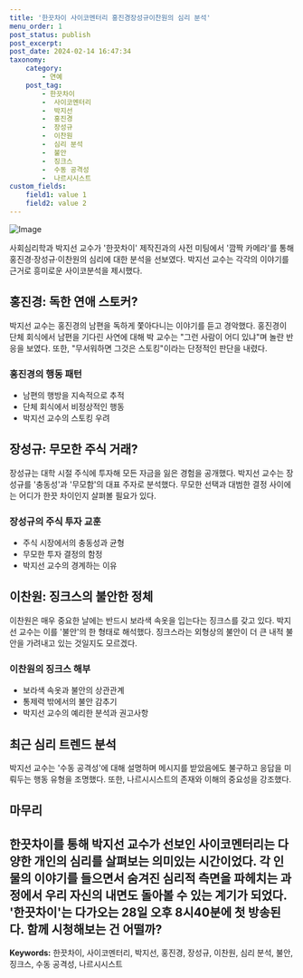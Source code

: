 ```yaml
---
title: '한끗차이 사이코멘터리 홍진경장성규이찬원의 심리 분석'
menu_order: 1
post_status: publish
post_excerpt: 
post_date: 2024-02-14 16:47:34
taxonomy:
    category:
        - 연예
    post_tag:
        - 한끗차이
        -  사이코멘터리
        -  박지선
        -  홍진경
        -  장성규
        -  이찬원
        -  심리 분석
        -  불안
        -  징크스
        -  수동 공격성
        -  나르시시스트
custom_fields:
    field1: value 1
    field2: value 2
---
```


![Image](https://ssl.pstatic.net/mimgnews/image/003/2024/02/14/NISI20240213_0001478983_web_20240213113049_20240214070502673.jpg?type=w540)

사회심리학과 박지선 교수가 '한끗차이' 제작진과의 사전 미팅에서 '깜짝 카메라'를 통해 홍진경·장성규·이찬원의 심리에 대한 분석을 선보였다. 박지선 교수는 각각의 이야기를 근거로 흥미로운 사이코분석을 제시했다.
## 홍진경: 독한 연애 스토커?
박지선 교수는 홍진경의 남편을 독하게 쫓아다니는 이야기를 듣고 경악했다. 홍진경이 단체 회식에서 남편을 기다린 사연에 대해 박 교수는 "그런 사람이 어디 있냐"며 놀란 반응을 보였다. 또한, "무서워하면 그것은 스토킹"이라는 단정적인 판단을 내렸다.
### 홍진경의 행동 패턴
- 남편의 행방을 지속적으로 추적
- 단체 회식에서 비정상적인 행동
- 박지선 교수의 스토킹 우려
## 장성규: 무모한 주식 거래?
장성규는 대학 시절 주식에 투자해 모든 자금을 잃은 경험을 공개했다. 박지선 교수는 장성규를 '충동성'과 '무모함'의 대표 주자로 분석했다. 무모한 선택과 대범한 결정 사이에는 어디가 한끗 차이인지 살펴볼 필요가 있다.
### 장성규의 주식 투자 교훈
- 주식 시장에서의 충동성과 균형
- 무모한 투자 결정의 함정
- 박지선 교수의 경계하는 이유
## 이찬원: 징크스의 불안한 정체
이찬원은 매우 중요한 날에는 반드시 보라색 속옷을 입는다는 징크스를 갖고 있다. 박지선 교수는 이를 '불안'의 한 형태로 해석했다. 징크스라는 외형상의 불안이 더 큰 내적 불안을 가려내고 있는 것일지도 모르겠다.
### 이찬원의 징크스 해부
- 보라색 속옷과 불안의 상관관계
- 통제력 밖에서의 불안 감추기
- 박지선 교수의 예리한 분석과 권고사항
## 최근 심리 트렌드 분석
박지선 교수는 '수동 공격성'에 대해 설명하며 메시지를 받았음에도 불구하고 응답을 미뤄두는 행동 유형을 조명했다. 또한, 나르시시스트의 존재와 이해의 중요성을 강조했다.
## 마무리
한끗차이를 통해 박지선 교수가 선보인 사이코멘터리는 다양한 개인의 심리를 살펴보는 의미있는 시간이었다. 각 인물의 이야기를 들으면서 숨겨진 심리적 측면을 파헤치는 과정에서 우리 자신의 내면도 돌아볼 수 있는 계기가 되었다. '한끗차이'는 다가오는 28일 오후 8시40분에 첫 방송된다. 함께 시청해보는 건 어떨까?
---
**Keywords:** 한끗차이, 사이코멘터리, 박지선, 홍진경, 장성규, 이찬원, 심리 분석, 불안, 징크스, 수동 공격성, 나르시시스트
